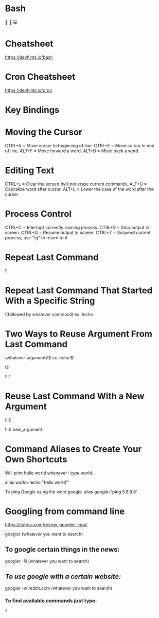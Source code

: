 # Bash

:rocket: :stars: :computer:

# Cheatsheet
https://devhints.io/bash

# Cron Cheatsheet
https://devhints.io/cron

# Key Bindings

# Moving the Cursor

CTRL+A = Move cursor to beginning of line.
CTRL+E = Move cursor to end of line.
ALT+F = Move forward a word.
ALT+B = Move back a word.

# Editing Text

CTRL+L = Clear the screen (will not erase current command).
ALT+U = Capitalize word after cursor.
ALT+L = Lower the case of the word after the cursor.

# Process Control

CTRL+C = Interrupt currently running process.
CTRL+S = Stop output to screen.
CTRL+Q = Resume output to screen.
CTRL+Z = Suspend current process, use "fg" to return to it.

# Repeat Last Command

!!

# Repeat Last Command That Started With a Specific String

!(followed by whatever command)
ex. !echo

# Two Ways to Reuse Argument From Last Command

(whatever argument)!$
ex. echo!$

Or

!!:1

# Reuse Last Command With a New Argument

!!:0

!!:0 new_argument

# Command Aliases to Create Your Own Shortcuts

Will print hello world whenever I type world.

alias world='echo "hello world"'

To ping Google using the word google.
alias google='ping 8.8.8.8'

# Googling from command line

https://itsfoss.com/review-googler-linux/


googler (whatever you want to search)

## To google certain things in the news:

googler -N (whatever you want to search)

## *To use google with a certain website:*

googler -w reddit.com (whatever you want to search)

### To find available commands just type:

?


